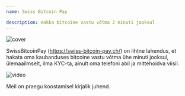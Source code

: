 ```yaml
---
name: Swiss Bitcoin Pay

description: Hakka bitcoine vastu võtma 2 minuti jooksul
---
```


![cover](assets/cover.webp)

SwissBitcoinPay (https://swiss-bitcoin-pay.ch/) on lihtne lahendus, et hakata oma kaubanduses bitcoine vastu võtma ühe minuti jooksul, ülemaailmselt, ilma KYC-ta, ainult oma telefoni abil ja mittehoidva viisil.

![video](https://youtu.be/_yAyJReq3Dg)

Meil on praegu koostamisel kirjalik juhend.